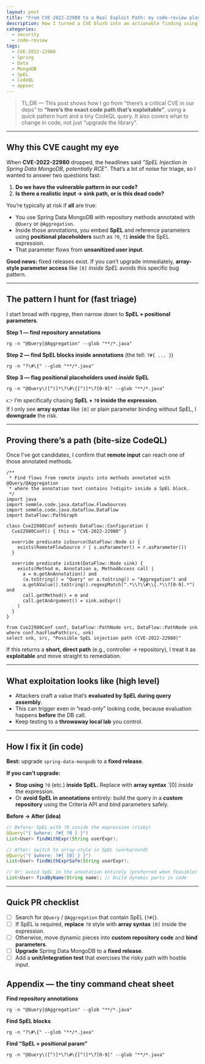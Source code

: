 ```yaml
---
layout: post
title: "From CVE-2022-22980 to a Real Exploit Path: my code-review playbook"
description: How I turned a CVE blurb into an actionable finding using grep/CodeQL, and what to fix.
categories:
  - security
  - code-review
tags:
  - CVE-2022-22980
  - Spring
  - Data
  - MongoDB
  - SpEL
  - CodeQL
  - appsec
---
```

> TL;DR — This post shows how I go from “there’s a critical CVE in our deps” to **“here’s the exact code path that’s exploitable”**, using a quick pattern hunt and a tiny CodeQL query. It also covers what to change in code, not just “upgrade the library”.

---
## Why this CVE caught my eye

When **CVE-2022-22980** dropped, the headlines said *“SpEL Injection in Spring Data MongoDB, potentially RCE”*. That’s a lot of noise for triage, so I wanted to answer two questions fast:

1) **Do we have the vulnerable pattern in our code?**  
2) **Is there a realistic input → sink path, or is this dead code?**

You’re typically at risk if **all** are true:

- You use Spring Data MongoDB with repository methods annotated with `@Query` or `@Aggregation`.
- Inside those annotations, you embed **SpEL** and reference parameters using **positional placeholders** such as `?0`, `?1` **inside** the SpEL expression.
- That parameter flows from **unsanitized user input**.

**Good news:** fixed releases exist. If you can’t upgrade immediately, **array-style parameter access** like `[0]` *inside SpEL* avoids this specific bug pattern.

---
## The pattern I hunt for (fast triage)

I start broad with ripgrep, then narrow down to **SpEL + positional parameters**.

**Step 1 — find repository annotations**

```shell
rg -n "@Query|@Aggregation" --glob "**/*.java"
```

**Step 2 — find SpEL blocks inside annotations** (the tell: `?#{ ... }`)

```shell
rg -n "?\#\{" --glob "**/*.java"
```

**Step 3 — flag positional placeholders used *inside* SpEL**

```shell
rg -n "@Query\([^)]*\?\#\{[^)]*\?[0-9]" --glob "**/*.java"
```

👉 I’m specifically chasing **SpEL + `?0` inside the expression**.  
If I only see **array syntax** like `[0]` or plain parameter binding without SpEL, I **downgrade** the risk.

---
## Proving there’s a path (bite-size CodeQL)

Once I’ve got candidates, I confirm that **remote input** can reach one of those annotated methods.

```codeql
/**
 * Find flows from remote inputs into methods annotated with @Query/@Aggregation
 * where the annotation text contains ?<digit> inside a SpEL block.
 */
import java
import semmle.code.java.dataflow.FlowSources
import semmle.code.java.dataflow.DataFlow
import DataFlow::PathGraph

class Cve22980Conf extends DataFlow::Configuration {
  Cve22980Conf() { this = "CVE-2022-22980" }

  override predicate isSource(DataFlow::Node s) {
    exists(RemoteFlowSource r | s.asParameter() = r.asParameter())
  }

  override predicate isSink(DataFlow::Node sink) {
    exists(Method m, Annotation a, MethodAccess call |
      a = m.getAnAnnotation() and
      (a.toString() = "Query" or a.toString() = "Aggregation") and
      a.getAValue().toString().regexpMatch(".*\\?\\#\\{.*\\?[0-9].*") and
      call.getMethod() = m and
      call.getAnArgument() = sink.asExpr()
    )
  }
}

from Cve22980Conf conf, DataFlow::PathNode src, DataFlow::PathNode snk
where conf.hasFlowPath(src, snk)
select snk, src, "Possible SpEL injection path (CVE-2022-22980)"
```

If this returns a **short, direct path** (e.g., controller → repository), I treat it as **exploitable** and move straight to remediation.

---
## What exploitation looks like (high level)

- Attackers craft a value that’s **evaluated by SpEL during query assembly**.
- This can trigger even in “read-only” looking code, because evaluation happens **before** the DB call.
- Keep testing to a **throwaway local lab** you control.

---
## How I fix it (in code)

**Best:** upgrade `spring-data-mongodb` to a **fixed release**.

**If you can’t upgrade:**

- **Stop using** `?0` (etc.) **inside SpEL.** Replace with **array syntax** `[0] *inside* the expression.
- Or **avoid SpEL in annotations** entirely: build the query in a **custom repository** using the Criteria API and bind parameters safely.

**Before → After (idea)**

```java
// Before: SpEL with ?0 inside the expression (risky)
@Query("{ $where: ?#{ ?0 } }")
List<User> findWithExpr(String userExpr);

// After: switch to array-style in SpEL (workaround)
@Query("{ $where: ?#{ [0] } }")
List<User> findWithExprSafe(String userExpr);

// Or: avoid SpEL in the annotation entirely (preferred when feasible)
List<User> findByName(String name); // build dynamic parts in code
```

---
## Quick PR checklist

- [ ] Search for `@Query` / `@Aggregation` that contain SpEL (`?#{`).
- [ ] If SpEL is required, **replace** `?0` style with **array syntax** `[0]` inside the expression.
- [ ] Otherwise, move dynamic pieces into **custom repository code** and **bind parameters**.
- [ ] **Upgrade** Spring Data MongoDB to a **fixed release**.
- [ ] Add a **unit/integration test** that exercises the risky path with hostile input.

## Appendix — the tiny command cheat sheet

**Find repository annotations**

```shell
rg -n "@Query|@Aggregation" --glob "**/*.java"
```

**Find SpEL blocks**

```shell
rg -n "?\#\{" --glob "**/*.java"
```

**Find “SpEL + positional param”**

```shell
rg -n "@Query\([^)]*\?\#\{[^)]*\?[0-9]" --glob "**/*.java"
```

